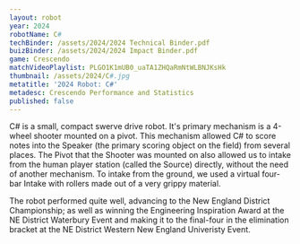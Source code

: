 ```yaml
---
layout: robot
year: 2024
robotName: C#
techBinder: /assets/2024/2024 Technical Binder.pdf
buizBinder: /assets/2024/2024 Impact Binder.pdf
game: Crescendo
matchVideoPlaylist: PLGO1K1mUB0_uaTA1ZHQaRmNtWLBNJKsHk
thumbnail: /assets/2024/C#.jpg
metatitle: '2024 Robot: C#'
metadesc: Crescendo Performance and Statistics
published: false
---
```


C# is a small, compact swerve drive robot. It's primary mechanism is a 4-wheel shooter mounted on a pivot.
This mechanism allowed C# to score notes into the Speaker (the primary scoring object on the field) from several places.
The Pivot that the Shooter was mounted on also allowed us to intake from the human player station (called the Source) directly, without the need of another mechanism.
To intake from the ground, we used a virtual four-bar Intake with rollers made out of a very grippy material.

The robot performed quite well, advancing to the New England District Championship; as well as winning the Engineering Inspiration Award at the NE District Waterbury Event
and making it to the final-four in the elimination bracket at the NE District Western New England Univeristy Event.
